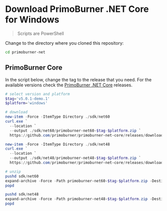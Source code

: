 # Download PrimoBurner .NET Core for Windows

> Scripts are PowerShell

Change to the directory where you cloned this repository:

```bash
cd primoburner-net
```

## PrimoBurner Core

In the script below, change the tag to the release that you need. For the available versions check the [PrimoBurner .NET Core](https://github.com/primoburner/primoburner-net-core/releases) releases.   

```powershell
# select version and platform
$tag='v5.0.1-demo.1'
$platform='windows'

# download
new-item -Force -ItemType Directory ./sdk/net60
curl.exe `
  --location `
  --output ./sdk/net60/primoburner-net60-$tag-$platform.zip `
  https://github.com/primoburner/primoburner-net-core/releases/download/$tag/primoburner-net60-$tag-$platform.zip

new-item -Force -ItemType Directory ./sdk/net48
curl.exe `
  --location `
  --output ./sdk/net48/primoburner-net48-$tag-$platform.zip `
  https://github.com/primoburner/primoburner-net-core/releases/download/$tag/primoburner-net48-$tag-$platform.zip

# unzip
pushd sdk/net60
expand-archive -Force -Path primoburner-net60-$tag-$platform.zip -DestinationPath .
popd

pushd sdk/net48
expand-archive -Force -Path primoburner-net48-$tag-$platform.zip -DestinationPath .
popd
```
